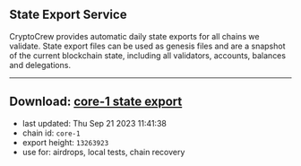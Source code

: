 ## State Export Service
CryptoCrew provides automatic daily state exports for all chains we validate. State export files can be used as genesis files and are a snapshot of the current blockchain state, including all validators, accounts, balances and delegations.

---
**Download: [core-1 state export](https://dl.ccvalidators.com/SERVICE/persistence/core-1_export_13263923.json)**
---

- last updated: Thu Sep 21 2023 11:41:38
- chain id: `core-1`
- export height: `13263923`
- use for: airdrops, local tests, chain recovery
